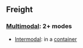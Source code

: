 ## Freight

### [Multimodal](https://en.wikipedia.org/wiki/Multimodal_transport): 2+ modes

* [Intermodal](https://en.wikipedia.org/wiki/Intermodal_freight_transport): in a [container](https://en.wikipedia.org/wiki/Intermodal_container)
